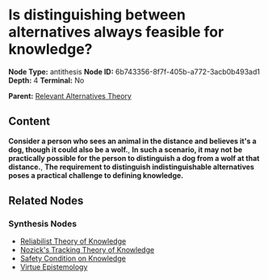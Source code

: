 # Is distinguishing between alternatives always feasible for knowledge?

**Node Type:** antithesis
**Node ID:** 6b743356-8f7f-405b-a772-3acb0b493ad1
**Depth:** 4
**Terminal:** No

**Parent:** [Relevant Alternatives Theory](relevant-alternatives-theory-synthesis-abf2a878-2a24-4b04-aec1-b3f1fce56257.md)

## Content

**Consider a person who sees an animal in the distance and believes it's a dog, though it could also be a wolf.**, **In such a scenario, it may not be practically possible for the person to distinguish a dog from a wolf at that distance.**, **The requirement to distinguish indistinguishable alternatives poses a practical challenge to defining knowledge.**

## Related Nodes

### Synthesis Nodes

- [Reliabilist Theory of Knowledge](reliabilist-theory-of-knowledge-synthesis-6f9c2805-722b-42c3-894f-c709c5592052.md)
- [Nozick's Tracking Theory of Knowledge](nozicks-tracking-theory-of-knowledge-synthesis-2759bcf8-d73a-4e0d-9ec3-d36100c4d6af.md)
- [Safety Condition on Knowledge](safety-condition-on-knowledge-synthesis-7a248cc4-5bbf-4ff5-af9d-9b14401d2770.md)
- [Virtue Epistemology](virtue-epistemology-synthesis-c0df1f17-29fe-4f4c-adc3-7752ef4e3dbd.md)
